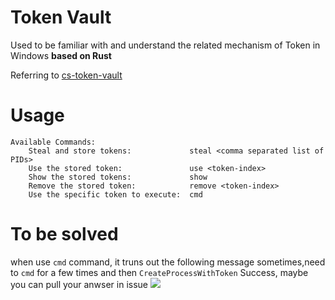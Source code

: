 # Token Vault
Used to be familiar with and understand the related mechanism of Token in Windows
**based on Rust**

Referring to [cs-token-vault](https://github.com/Henkru/cs-token-vault)

# Usage
```
Available Commands:
    Steal and store tokens:             steal <comma separated list of PIDs>
    Use the stored token:               use <token-index>
    Show the stored tokens:             show
    Remove the stored token:            remove <token-index>
    Use the specific token to execute:  cmd
```

# To be solved
when use `cmd` command, it truns out the following message sometimes,need to `cmd` for a few times and then `CreateProcessWithToken` Success, maybe you can pull your anwser in issue
![](https://md.buptmerak.cn/uploads/upload_1c90b8c7c6fa195d83db90b5f9c6a77b.png)
